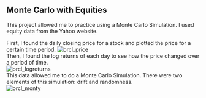 ## Monte Carlo with Equities
This project allowed me to practice using a Monte Carlo Simulation. I used equity data from the Yahoo website.

First, I found the daily closing price for a stock and plotted the price for a certain time period.
![orcl_price](https://user-images.githubusercontent.com/109932048/235114615-3db5b57b-2093-4312-aa9d-bce2bf53fa77.png)<br/>
Then, I found the log returns of each day to see how the price changed over a period of time.<br/>
![orcl_logreturns](https://user-images.githubusercontent.com/109932048/235114584-3c0ccdd7-dc0c-419f-8f19-eb4aa38df670.png)<br/>
This data allowed me to do a Monte Carlo Simulation. There were two elements of this simulation: drift and randomness.<br/>
![orcl_monty](https://user-images.githubusercontent.com/109932048/235114627-2a71a890-45a7-4f33-9824-66e02238dbfb.png)
